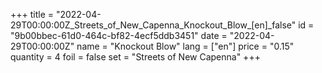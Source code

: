 +++
title = "2022-04-29T00:00:00Z_Streets_of_New_Capenna_Knockout_Blow_[en]_false"
id = "9b00bbec-61d0-464c-bf82-4ecf5ddb3451"
date = "2022-04-29T00:00:00Z"
name = "Knockout Blow"
lang = ["en"]
price = "0.15"
quantity = 4
foil = false
set = "Streets of New Capenna"
+++
